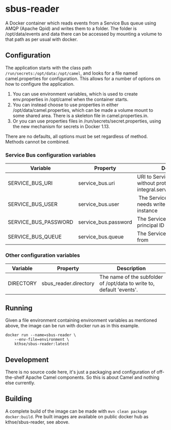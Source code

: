 # sbus-reader

A Docker container which reads events from a Service Bus queue using AMQP (Apache Qpid) and
writes them to a folder. The folder is /opt/data/events and data there can be accessed by
mounting a volume to that path as per usual with docker.

## Configuration

The application starts with the class path `/run/secrets:/opt/data:/opt/camel`, and
looks for a file named camel.properties for configuration. This allows for a number
of options on how to configure the application.

1. You can use environment variables, which is used to create env.properties in /opt/camel
   when the container starts.
1. You can instead choose to use properties in either /opt/data/camel.properties, which can be 
   made a volume mount to some shared area. There is a skeleton file in camel.properties.in.
1. Or you can use properties files in /run/secrets/secret.properties, using the new mechanism for 
   secrets in Docker 1.13.

There are no defaults, all options must be set regardless of method. Methods cannot
be combined.

### Service Bus configuration variables

| Variable | Property | Description |
|----------|----------|---------------------|
| SERVICE_BUS_URI | service_bus.uri | URI to Service Bus instance, without protocol, e.g: kth-integral.servicebus.windows.net |
| SERVICE_BUS_USER | service_bus.user | The Service Bus principal ID, needs write access to the entire instance |
| SERVICE_BUS_PASSWORD | service_bus.password | The Service Bus key for the principal ID |
| SERVICE_BUS_QUEUE | service_bus.queue | The Service Bus queue to read from |

### Other configuration variables

| Variable | Property | Description |
|----------|----------|---------------------|
| DIRECTORY | sbus_reader.directory | The name of the subfolder of /opt/data to write to, default 'events'.

## Running

Given a file environment containing environment variables as mentioned above, the image can be run with docker run as in this example.

```
docker run --name=sbus-reader \
    --env-file=environment \
    kthse/sbus-reader:latest
```

## Development

There is no source code here, it's just a packaging and configuration of off-the-shelf
Apache Camel components. So this is about Camel and nothing else currently.

## Building

A complete build of the image can be made with `mvn clean package docker:build`.
Pre built images are available on public docker hub as kthse/sbus-reader, see above.
